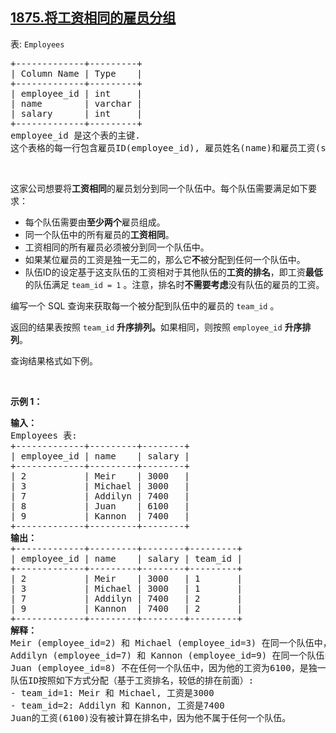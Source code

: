 ## [1875.将工资相同的雇员分组](https://leetcode.cn/problems/group-employees-of-the-same-salary/)
<p>表: <code>Employees</code></p>

<pre>
+-------------+---------+
| Column Name | Type    |
+-------------+---------+
| employee_id | int     |
| name        | varchar |
| salary      | int     |
+-------------+---------+
employee_id 是这个表的主键.
这个表格的每一行包含雇员ID(employee_id), 雇员姓名(name)和雇员工资(salary)信息.
</pre>

<p>&nbsp;</p>

<p>这家公司想要将<strong>工资相同</strong>的雇员划分到同一个队伍中。每个队伍需要满足如下要求：</p>

<ul>
	<li>每个队伍需要由<strong>至少两个</strong>雇员组成。</li>
	<li>同一个队伍中的所有雇员的<strong>工资相同</strong>。</li>
	<li>工资相同的所有雇员必须被分到同一个队伍中。</li>
	<li>如果某位雇员的工资是独一无二的，那么它<strong>不</strong>被分配到任何一个队伍中。</li>
	<li>队伍ID的设定基于这支队伍的工资相对于其他队伍的<strong>工资的排名</strong>，即工资<strong>最低</strong>的队伍满足&nbsp;<code>team_id = 1</code>&nbsp;。注意，排名时<strong>不需要考虑</strong>没有队伍的雇员的工资。</li>
</ul>

<p>编写一个 SQL&nbsp;查询来获取每一个被分配到队伍中的雇员的&nbsp;<code>team_id</code> 。</p>

<p>返回的结果表按照&nbsp;<code>team_id</code>&nbsp;<b>升序排列。</b>如果相同，则按照&nbsp;<code>employee_id</code>&nbsp;<strong>升序排列</strong>。</p>

<p>查询结果格式如下例。</p>

<p>&nbsp;</p>

<p><strong>示例 1：</strong></p>

<pre>
<strong>输入：</strong>
Employees 表:
+-------------+---------+--------+
| employee_id | name    | salary |
+-------------+---------+--------+
| 2           | Meir    | 3000   |
| 3           | Michael | 3000   |
| 7           | Addilyn | 7400   |
| 8           | Juan    | 6100   |
| 9           | Kannon  | 7400   |
+-------------+---------+--------+
<strong>输出：</strong>
+-------------+---------+--------+---------+
| employee_id | name    | salary | team_id |
+-------------+---------+--------+---------+
| 2           | Meir    | 3000   | 1       |
| 3           | Michael | 3000   | 1       |
| 7           | Addilyn | 7400   | 2       |
| 9           | Kannon  | 7400   | 2       |
+-------------+---------+--------+---------+
<strong>解释：</strong>
Meir (employee_id=2) 和 Michael (employee_id=3) 在同一个队伍中，因为他们的工资都是3000。
Addilyn (employee_id=7) 和 Kannon (employee_id=9) 在同一个队伍中，因为他们的工资都是7400。
Juan (employee_id=8) 不在任何一个队伍中，因为他的工资为6100，是独一无二的（即：没有人和他的工资相同）。
队伍ID按照如下方式分配（基于工资排名，较低的排在前面）:
- team_id=1: Meir 和 Michael, 工资是3000
- team_id=2: Addilyn 和 Kannon, 工资是7400
Juan的工资(6100)没有被计算在排名中，因为他不属于任何一个队伍。</pre>
